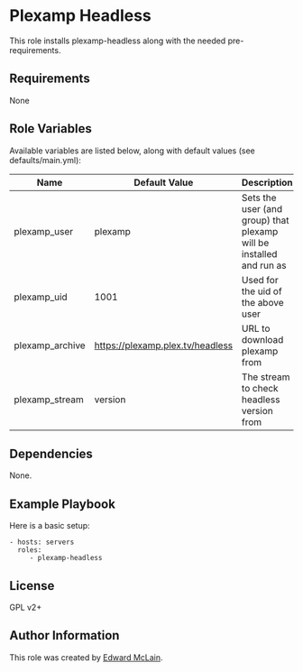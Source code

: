 Plexamp Headless
=========

This role installs plexamp-headless along with the needed pre-requirements.

Requirements
------------

None

Role Variables
--------------
Available variables are listed below, along with default values (see defaults/main.yml):

|Name|Default Value|Description|
|--|--|--|
| plexamp_user | plexamp | Sets the user (and group) that plexamp will be installed and run as|
|plexamp_uid | 1001 | Used for the uid of the above user|
|plexamp_archive | https://plexamp.plex.tv/headless | URL to download plexamp from|
|plexamp_stream | version | The stream to check headless version from|

Dependencies
------------

None.

Example Playbook
----------------

Here is a basic setup:

    - hosts: servers
      roles:
         - plexamp-headless

License
-------

GPL v2+

Author Information
------------------

This role was created by [Edward McLain](https://github.com/zonywhoop/).
